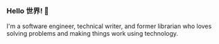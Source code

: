 ### Hello 世界! 👋

I'm a software engineer, technical writer, and former librarian who loves solving problems and making things work using technology. 
